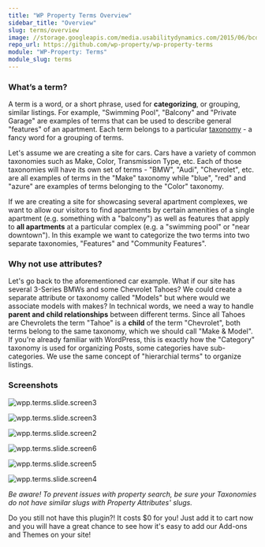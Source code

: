 ```yaml
---
title: "WP Property Terms Overview"
sidebar_title: "Overview"
slug: terms/overview
image: //storage.googleapis.com/media.usabilitydynamics.com/2015/06/bcd798d8-wp_property_terms_512x512-300x300.png
repo_url: https://github.com/wp-property/wp-property-terms
module: "WP-Property: Terms"
module_slug: terms
---
```


### What’s a term?

A term is a word, or a short phrase, used for **categorizing**, or grouping, similar listings. For example, "Swimming Pool", "Balcony" and "Private Garage" are examples of terms that can be used to describe general "features" of an apartment. Each term belongs to a particular [taxonomy](https://codex.wordpress.org/Taxonomies) - a fancy word for a grouping of terms.

Let's assume we are creating a site for cars. Cars have a variety of common taxonomies such as Make, Color, Transmission Type, etc. Each of those taxonomies will have its own set of terms - "BMW", "Audi", "Chevrolet", etc. are all examples of terms in the "Make" taxonomy while "blue", "red" and "azure" are examples of terms belonging to the "Color" taxonomy.

If we are creating a site for showcasing several apartment complexes, we want to allow our visitors to find apartments by certain amenities of a single apartment (e.g. something with a "balcony") as well as features that apply to **all apartments** at a particular complex (e.g. a "swimming pool" or "near downtown"). In this example we want to categorize the two terms into two separate taxonomies, "Features" and "Community Features".

### Why not use attributes?

Let's go back to the aforementioned car example. What if our site has several 3-Series BMWs and some Chevrolet Tahoes? We could create a separate attribute or taxonomy called "Models" but where would we associate models with makes? In technical words, we need a way to handle **parent and child relationships** between different terms. Since all Tahoes are Chevrolets the term "Tahoe" is a **child** of the term "Chevrolet", both terms belong to the same taxonomy, which we should call "Make & Model". If you're already familiar with WordPress, this is exactly how the "Category" taxonomy is used for organizing Posts, some categories have sub-categories. We use the same concept of "hierarchial terms" to organize listings.

### Screenshots


![wpp.terms.slide.screen3](https://storage.googleapis.com/media.usabilitydynamics.com/2015/06/b248814e-wpp.terms_.slide_.screen3.png)

![wpp.terms.slide.screen3](https://storage.googleapis.com/media.usabilitydynamics.com/2015/06/b248814e-wpp.terms_.slide_.screen3.png)

![wpp.terms.slide.screen2](https://storage.googleapis.com/media.usabilitydynamics.com/2015/06/6f98ae32-wpp.terms_.slide_.screen2.png)

![wpp.terms.slide.screen6](https://storage.googleapis.com/media.usabilitydynamics.com/2015/06/b5f191e3-wpp.terms_.slide_.screen6.png)

![wpp.terms.slide.screen5](https://storage.googleapis.com/media.usabilitydynamics.com/2015/06/dae4b04c-wpp.terms_.slide_.screen5.png)

![wpp.terms.slide.screen4](https://storage.googleapis.com/media.usabilitydynamics.com/2015/06/9a8a8da6-wpp.terms_.slide_.screen4.png)



_Be aware! To prevent issues with property search, be sure your Taxonomies do not have similar slugs with Property Attributes' slugs._



Do you still not have this plugin?! It costs $0 for you! Just add it to cart now and you will have a great chance to see how it's easy to add our Add-ons and Themes on your site!


